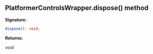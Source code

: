 
## PlatformerControlsWrapper.dispose() method

**Signature:**

```typescript
dispose(): void;
```
**Returns:**

void

